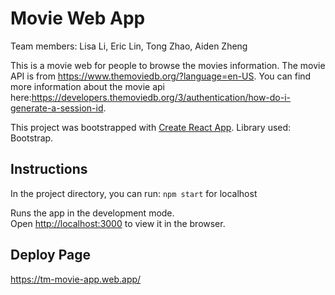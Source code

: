 # Movie Web App

Team members:
Lisa Li,
Eric Lin,
Tong Zhao,
Aiden Zheng

This is a movie web for people to browse the movies information. The movie API is from https://www.themoviedb.org/?language=en-US. 
You can find more information about the movie api here:https://developers.themoviedb.org/3/authentication/how-do-i-generate-a-session-id.

This project was bootstrapped with [Create React App](https://github.com/facebook/create-react-app). Library used: Bootstrap.

## Instructions

In the project directory, you can run: `npm start` for localhost

Runs the app in the development mode.\
Open [http://localhost:3000](http://localhost:3000) to view it in the browser.

## Deploy Page
https://tm-movie-app.web.app/
